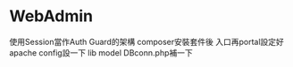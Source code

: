 # WebAdmin
使用Session當作Auth Guard的架構  composer安裝套件後 入口再portal設定好apache config設一下 lib model DBconn.php補一下
